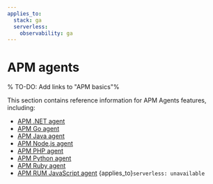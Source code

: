 ```yaml
---
applies_to:
  stack: ga
  serverless: 
    observability: ga
---
```


# APM agents

% TO-DO: Add links to "APM basics"%

This section contains reference information for APM Agents features, including:

* [APM .NET agent](apm-agent-dotnet://reference/index.md)
* [APM Go agent](apm-agent-go://reference/index.md)
* [APM Java agent](apm-agent-java://reference/index.md)
* [APM Node.js agent](apm-agent-nodejs://reference/index.md)
* [APM PHP agent](apm-agent-php://reference/index.md)
* [APM Python agent](apm-agent-python://reference/index.md)
* [APM Ruby agent](apm-agent-ruby://reference/index.md)
* [APM RUM JavaScript agent](apm-agent-rum-js://reference/index.md) {applies_to}`serverless: unavailable`
